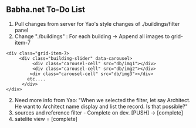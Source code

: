 ## Babha.net To-Do List

1. Pull changes from server for Yao's style changes of ./buildings/filter panel 
1. Change "./buildings" : For each building -> Append all images to grid-item-7

```
<div class="grid-item-7>
     <div class="building-slider" data-carousel>
          <div class="carousel-cell" src="db/img1"></div>
          <div class="carousel-cell" src="db/img2"></div>
         <div class="carousel-cell" src="db/img3"></div>
        etc....
      </div>
</div>
```
2. Need more info from Yao: "When we selected the filter, let say Architect.  He want to Architect name display and list the record. Is that possible?"
3. sources and reference filter - Complete on dev. [PUSH] -> [complete]
4. satelite view = [complete]
